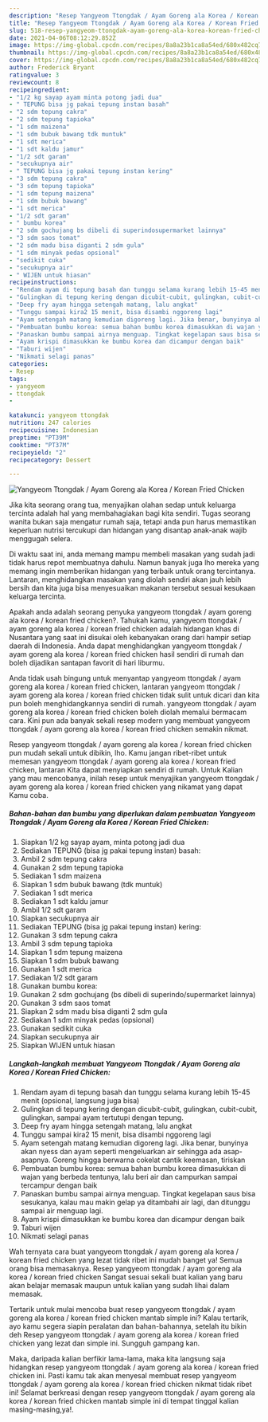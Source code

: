 ```yaml
---
description: "Resep Yangyeom Ttongdak / Ayam Goreng ala Korea / Korean Fried Chicken yang enak dan Mudah Dibuat"
title: "Resep Yangyeom Ttongdak / Ayam Goreng ala Korea / Korean Fried Chicken yang enak dan Mudah Dibuat"
slug: 518-resep-yangyeom-ttongdak-ayam-goreng-ala-korea-korean-fried-chicken-yang-enak-dan-mudah-dibuat
date: 2021-04-06T08:12:29.852Z
image: https://img-global.cpcdn.com/recipes/8a8a23b1ca8a54ed/680x482cq70/yangyeom-ttongdak-ayam-goreng-ala-korea-korean-fried-chicken-foto-resep-utama.jpg
thumbnail: https://img-global.cpcdn.com/recipes/8a8a23b1ca8a54ed/680x482cq70/yangyeom-ttongdak-ayam-goreng-ala-korea-korean-fried-chicken-foto-resep-utama.jpg
cover: https://img-global.cpcdn.com/recipes/8a8a23b1ca8a54ed/680x482cq70/yangyeom-ttongdak-ayam-goreng-ala-korea-korean-fried-chicken-foto-resep-utama.jpg
author: Frederick Bryant
ratingvalue: 3
reviewcount: 8
recipeingredient:
- "1/2 kg sayap ayam minta potong jadi dua"
- " TEPUNG bisa jg pakai tepung instan basah"
- "2 sdm tepung cakra"
- "2 sdm tepung tapioka"
- "1 sdm maizena"
- "1 sdm bubuk bawang tdk muntuk"
- "1 sdt merica"
- "1 sdt kaldu jamur"
- "1/2 sdt garam"
- "secukupnya air"
- " TEPUNG bisa jg pakai tepung instan kering"
- "3 sdm tepung cakra"
- "3 sdm tepung tapioka"
- "1 sdm tepung maizena"
- "1 sdm bubuk bawang"
- "1 sdt merica"
- "1/2 sdt garam"
- " bumbu korea"
- "2 sdm gochujang bs dibeli di superindosupermarket lainnya"
- "3 sdm saos tomat"
- "2 sdm madu bisa diganti 2 sdm gula"
- "1 sdm minyak pedas opsional"
- "sedikit cuka"
- "secukupnya air"
- " WIJEN untuk hiasan"
recipeinstructions:
- "Rendam ayam di tepung basah dan tunggu selama kurang lebih 15-45 menit (opsional, langsung juga bisa)"
- "Gulingkan di tepung kering dengan dicubit-cubit, gulingkan, cubit-cubit, gulingkan, sampai ayam tertutupi dengan tepung."
- "Deep fry ayam hingga setengah matang, lalu angkat"
- "Tunggu sampai kira2 15 menit, bisa disambi nggoreng lagi"
- "Ayam setengah matang kemudian digoreng lagi. Jika benar, bunyinya akan nyess dan ayam seperti mengeluarkan air sehingga ada asap-asapnya. Goreng hingga berwarna cokelat cantik keemasan, tiriskan"
- "Pembuatan bumbu korea: semua bahan bumbu korea dimasukkan di wajan yang berbeda tentunya, lalu beri air dan campurkan sampai tercampur dengan baik"
- "Panaskan bumbu sampai airnya menguap. Tingkat kegelapan saus bisa sesukanya, kalau mau makin gelap ya ditambahi air lagi, dan ditunggu sampai air menguap lagi."
- "Ayam krispi dimasukkan ke bumbu korea dan dicampur dengan baik"
- "Taburi wijen"
- "Nikmati selagi panas"
categories:
- Resep
tags:
- yangyeom
- ttongdak
- 

katakunci: yangyeom ttongdak  
nutrition: 247 calories
recipecuisine: Indonesian
preptime: "PT39M"
cooktime: "PT37M"
recipeyield: "2"
recipecategory: Dessert

---
```



![Yangyeom Ttongdak / Ayam Goreng ala Korea / Korean Fried Chicken](https://img-global.cpcdn.com/recipes/8a8a23b1ca8a54ed/680x482cq70/yangyeom-ttongdak-ayam-goreng-ala-korea-korean-fried-chicken-foto-resep-utama.jpg)

Jika kita seorang orang tua, menyajikan olahan sedap untuk keluarga tercinta adalah hal yang membahagiakan bagi kita sendiri. Tugas seorang  wanita bukan saja mengatur rumah saja, tetapi anda pun harus memastikan keperluan nutrisi tercukupi dan hidangan yang disantap anak-anak wajib menggugah selera.

Di waktu  saat ini, anda memang mampu membeli masakan yang sudah jadi tidak harus repot membuatnya dahulu. Namun banyak juga lho mereka yang memang ingin memberikan hidangan yang terbaik untuk orang tercintanya. Lantaran, menghidangkan masakan yang diolah sendiri akan jauh lebih bersih dan kita juga bisa menyesuaikan makanan tersebut sesuai kesukaan keluarga tercinta. 



Apakah anda adalah seorang penyuka yangyeom ttongdak / ayam goreng ala korea / korean fried chicken?. Tahukah kamu, yangyeom ttongdak / ayam goreng ala korea / korean fried chicken adalah hidangan khas di Nusantara yang saat ini disukai oleh kebanyakan orang dari hampir setiap daerah di Indonesia. Anda dapat menghidangkan yangyeom ttongdak / ayam goreng ala korea / korean fried chicken hasil sendiri di rumah dan boleh dijadikan santapan favorit di hari liburmu.

Anda tidak usah bingung untuk menyantap yangyeom ttongdak / ayam goreng ala korea / korean fried chicken, lantaran yangyeom ttongdak / ayam goreng ala korea / korean fried chicken tidak sulit untuk dicari dan kita pun boleh menghidangkannya sendiri di rumah. yangyeom ttongdak / ayam goreng ala korea / korean fried chicken boleh diolah memalui bermacam cara. Kini pun ada banyak sekali resep modern yang membuat yangyeom ttongdak / ayam goreng ala korea / korean fried chicken semakin nikmat.

Resep yangyeom ttongdak / ayam goreng ala korea / korean fried chicken pun mudah sekali untuk dibikin, lho. Kamu jangan ribet-ribet untuk memesan yangyeom ttongdak / ayam goreng ala korea / korean fried chicken, lantaran Kita dapat menyiapkan sendiri di rumah. Untuk Kalian yang mau mencobanya, inilah resep untuk menyajikan yangyeom ttongdak / ayam goreng ala korea / korean fried chicken yang nikamat yang dapat Kamu coba.

<!--inarticleads1-->

##### Bahan-bahan dan bumbu yang diperlukan dalam pembuatan Yangyeom Ttongdak / Ayam Goreng ala Korea / Korean Fried Chicken:

1. Siapkan 1/2 kg sayap ayam, minta potong jadi dua
1. Sediakan  TEPUNG (bisa jg pakai tepung instan) basah:
1. Ambil 2 sdm tepung cakra
1. Gunakan 2 sdm tepung tapioka
1. Sediakan 1 sdm maizena
1. Siapkan 1 sdm bubuk bawang (tdk muntuk)
1. Sediakan 1 sdt merica
1. Sediakan 1 sdt kaldu jamur
1. Ambil 1/2 sdt garam
1. Siapkan secukupnya air
1. Sediakan  TEPUNG (bisa jg pakai tepung instan) kering:
1. Gunakan 3 sdm tepung cakra
1. Ambil 3 sdm tepung tapioka
1. Siapkan 1 sdm tepung maizena
1. Siapkan 1 sdm bubuk bawang
1. Gunakan 1 sdt merica
1. Sediakan 1/2 sdt garam
1. Gunakan  bumbu korea:
1. Gunakan 2 sdm gochujang (bs dibeli di superindo/supermarket lainnya)
1. Gunakan 3 sdm saos tomat
1. Siapkan 2 sdm madu bisa diganti 2 sdm gula
1. Sediakan 1 sdm minyak pedas (opsional)
1. Gunakan sedikit cuka
1. Siapkan secukupnya air
1. Siapkan  WIJEN untuk hiasan




<!--inarticleads2-->

##### Langkah-langkah membuat Yangyeom Ttongdak / Ayam Goreng ala Korea / Korean Fried Chicken:

1. Rendam ayam di tepung basah dan tunggu selama kurang lebih 15-45 menit (opsional, langsung juga bisa)
1. Gulingkan di tepung kering dengan dicubit-cubit, gulingkan, cubit-cubit, gulingkan, sampai ayam tertutupi dengan tepung.
1. Deep fry ayam hingga setengah matang, lalu angkat
1. Tunggu sampai kira2 15 menit, bisa disambi nggoreng lagi
1. Ayam setengah matang kemudian digoreng lagi. Jika benar, bunyinya akan nyess dan ayam seperti mengeluarkan air sehingga ada asap-asapnya. Goreng hingga berwarna cokelat cantik keemasan, tiriskan
1. Pembuatan bumbu korea: semua bahan bumbu korea dimasukkan di wajan yang berbeda tentunya, lalu beri air dan campurkan sampai tercampur dengan baik
1. Panaskan bumbu sampai airnya menguap. Tingkat kegelapan saus bisa sesukanya, kalau mau makin gelap ya ditambahi air lagi, dan ditunggu sampai air menguap lagi.
1. Ayam krispi dimasukkan ke bumbu korea dan dicampur dengan baik
1. Taburi wijen
1. Nikmati selagi panas




Wah ternyata cara buat yangyeom ttongdak / ayam goreng ala korea / korean fried chicken yang lezat tidak ribet ini mudah banget ya! Semua orang bisa memasaknya. Resep yangyeom ttongdak / ayam goreng ala korea / korean fried chicken Sangat sesuai sekali buat kalian yang baru akan belajar memasak maupun untuk kalian yang sudah lihai dalam memasak.

Tertarik untuk mulai mencoba buat resep yangyeom ttongdak / ayam goreng ala korea / korean fried chicken mantab simple ini? Kalau tertarik, ayo kamu segera siapin peralatan dan bahan-bahannya, setelah itu bikin deh Resep yangyeom ttongdak / ayam goreng ala korea / korean fried chicken yang lezat dan simple ini. Sungguh gampang kan. 

Maka, daripada kalian berfikir lama-lama, maka kita langsung saja hidangkan resep yangyeom ttongdak / ayam goreng ala korea / korean fried chicken ini. Pasti kamu tak akan menyesal membuat resep yangyeom ttongdak / ayam goreng ala korea / korean fried chicken nikmat tidak ribet ini! Selamat berkreasi dengan resep yangyeom ttongdak / ayam goreng ala korea / korean fried chicken mantab simple ini di tempat tinggal kalian masing-masing,ya!.


